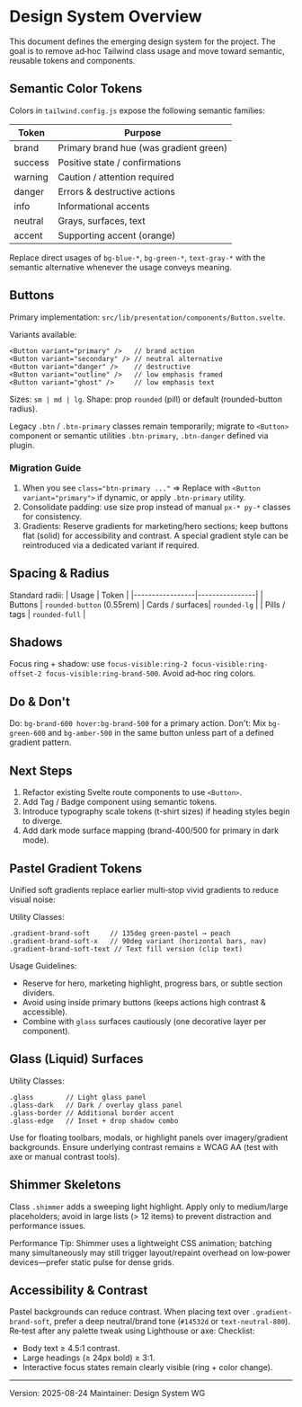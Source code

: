 # Design System Overview

This document defines the emerging design system for the project. The goal is to remove ad‑hoc Tailwind class usage and move toward semantic, reusable tokens and components.

## Semantic Color Tokens

Colors in `tailwind.config.js` expose the following semantic families:

| Token    | Purpose                                |
|----------|----------------------------------------|
| brand    | Primary brand hue (was gradient green) |
| success  | Positive state / confirmations         |
| warning  | Caution / attention required           |
| danger   | Errors & destructive actions           |
| info     | Informational accents                  |
| neutral  | Grays, surfaces, text                  |
| accent   | Supporting accent (orange)             |

Replace direct usages of `bg-blue-*`, `bg-green-*`, `text-gray-*` with the semantic alternative whenever the usage conveys meaning.

## Buttons

Primary implementation: `src/lib/presentation/components/Button.svelte`.

Variants available:
```
<Button variant="primary" />   // brand action
<Button variant="secondary" /> // neutral alternative
<Button variant="danger" />    // destructive
<Button variant="outline" />   // low emphasis framed
<Button variant="ghost" />     // low emphasis text
```
Sizes: `sm | md | lg`. Shape: prop `rounded` (pill) or default (rounded-button radius).

Legacy `.btn` / `.btn-primary` classes remain temporarily; migrate to `<Button>` component or semantic utilities `.btn-primary`, `.btn-danger` defined via plugin.

### Migration Guide
1. When you see `class="btn-primary ..."` => Replace with `<Button variant="primary">` if dynamic, or apply `.btn-primary` utility.
2. Consolidate padding: use size prop instead of manual `px-* py-*` classes for consistency.
3. Gradients: Reserve gradients for marketing/hero sections; keep buttons flat (solid) for accessibility and contrast. A special gradient style can be reintroduced via a dedicated variant if required.

## Spacing & Radius

Standard radii:
| Usage           | Token          |
|-----------------|----------------|
| Buttons         | `rounded-button` (0.55rem)
| Cards / surfaces| `rounded-lg`    |
| Pills / tags    | `rounded-full`  |

## Shadows
Focus ring + shadow: use `focus-visible:ring-2 focus-visible:ring-offset-2 focus-visible:ring-brand-500`. Avoid ad‑hoc ring colors.

## Do & Don't
Do: `bg-brand-600 hover:bg-brand-500` for a primary action.
Don't: Mix `bg-green-600` and `bg-amber-500` in the same button unless part of a defined gradient pattern.

## Next Steps
1. Refactor existing Svelte route components to use `<Button>`.
2. Add Tag / Badge component using semantic tokens.
3. Introduce typography scale tokens (t-shirt sizes) if heading styles begin to diverge.
4. Add dark mode surface mapping (brand-400/500 for primary in dark mode).

## Pastel Gradient Tokens

Unified soft gradients replace earlier multi‑stop vivid gradients to reduce visual noise:

Utility Classes:
```
.gradient-brand-soft     // 135deg green‑pastel → peach
.gradient-brand-soft-x   // 90deg variant (horizontal bars, nav)
.gradient-brand-soft-text // Text fill version (clip text)
```
Usage Guidelines:
* Reserve for hero, marketing highlight, progress bars, or subtle section dividers.
* Avoid using inside primary buttons (keeps actions high contrast & accessible).
* Combine with `glass` surfaces cautiously (one decorative layer per component).

## Glass (Liquid) Surfaces

Utility Classes:
```
.glass        // Light glass panel
.glass-dark   // Dark / overlay glass panel
.glass-border // Additional border accent
.glass-edge   // Inset + drop shadow combo
```
Use for floating toolbars, modals, or highlight panels over imagery/gradient backgrounds. Ensure underlying contrast remains ≥ WCAG AA (test with axe or manual contrast tools).

## Shimmer Skeletons

Class `.shimmer` adds a sweeping light highlight. Apply only to medium/large placeholders; avoid in large lists (> 12 items) to prevent distraction and performance issues.

Performance Tip: Shimmer uses a lightweight CSS animation; batching many simultaneously may still trigger layout/repaint overhead on low‑power devices—prefer static pulse for dense grids.

## Accessibility & Contrast

Pastel backgrounds can reduce contrast. When placing text over `.gradient-brand-soft`, prefer a deep neutral/brand tone (`#14532d` or `text-neutral-800`). Re‑test after any palette tweak using Lighthouse or axe:
Checklist:
* Body text ≥ 4.5:1 contrast.
* Large headings (≥ 24px bold) ≥ 3:1.
* Interactive focus states remain clearly visible (ring + color change).


---
Version: 2025-08-24
Maintainer: Design System WG
